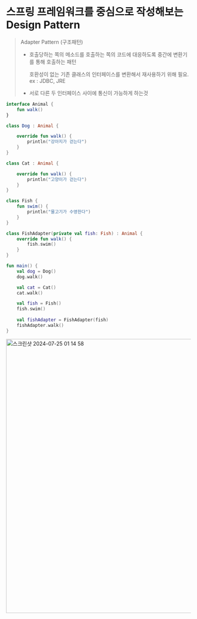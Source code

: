 # 스프링 프레임워크를 중심으로 작성해보는 Design Pattern
> Adapter Pattern (구조패턴)
> - 호출당하는 쪽의 메소드를 호출하는 쪽의 코드에 대응하도록 중간에 변환기를 통해 호출하는 패턴
> 
>   호환성이 없는 기존 클래스의 인터페이스를 변환해서 재사용하기 위해 필요.
> ex : JDBC, JRE
> - 서로 다른 두 인터페이스 사이에 통신이 가능하게 하는것
>

```kotlin
interface Animal {
    fun walk()
}

class Dog : Animal {

    override fun walk() {
        println("강아지가 걷는다")
    }
}

class Cat : Animal {

    override fun walk() {
        println("고양이가 걷는다")
    }
}

class Fish {
    fun swim() {
        println("물고기가 수영한다")
    }
}

class FishAdapter(private val fish: Fish) : Animal {
    override fun walk() {
        fish.swim()
    }
}

fun main() {
    val dog = Dog()
    dog.walk()

    val cat = Cat()
    cat.walk()

    val fish = Fish()
    fish.swim()
    
    val fishAdapter = FishAdapter(fish)
    fishAdapter.walk()
}
```

<img width="746" alt="스크린샷 2024-07-25 01 14 58" src="https://github.com/user-attachments/assets/c4b88665-a968-4b35-8f23-4fd33a8879da">
